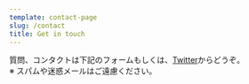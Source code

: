 ```yaml
---
template: contact-page
slug: /contact
title: Get in touch
---
```

質問、コンタクトは下記のフォームもしくは、[Twitter](https://twitter.com/kitsune_yk)からどうぞ。<br>
※ スパムや迷惑メールはご遠慮ください。
